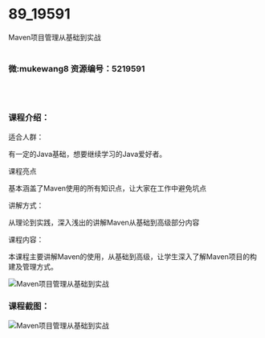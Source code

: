 # 89_19591
Maven项目管理从基础到实战
<br/></br>
<h3>微:mukewang8 资源编号：5219591</h3>
<br/></br>
<h3>课程介绍：</h3>
<p>适合人群：</p>
<p>有一定的Java基础，想要继续学习的Java爱好者。</p>
<p>课程亮点</p>
<p>基本涵盖了Maven使用的所有知识点，让大家在工作中避免坑点</p>
<p>讲解方式：</p>
<p>从理论到实践，深入浅出的讲解Maven从基础到高级部分内容</p>
<p>课程内容：</p>
<p>本课程主要讲解Maven的使用，从基础到高级，让学生深入了解Maven项目的构建及管理方式。</p>
<p><img src="https://www.ko996.com/wp-content/uploads/img/2021/04/1-59-300x145.png" alt="Maven项目管理从基础到实战"></p>
<div class="info-desc">
<h3>课程截图：</h3>
<p><img src="https://www.ko996.com/wp-content/uploads/img/2021/04/2-61.png" alt="Maven项目管理从基础到实战"></p>


			
</div>
